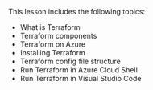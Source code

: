 

This lesson includes the following topics:

- What is Terraform
- Terraform components
- Terraform on Azure
- Installing Terraform
- Terraform config file structure
- Run Terraform in Azure Cloud Shell
- Run Terraform in Visual Studio Code